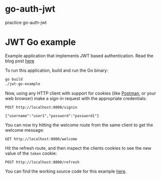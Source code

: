 # go-auth-jwt
practice go-auth-jwt

# JWT Go example

Example application that implements JWT based authentication. Read the blog post [here](https://sohamkamani.com/blog/golang/2019-01-01-jwt-authentication/)

To run this application, build and run the Go binary:

```sh
go build
./jwt-go-example
```

Now, using any HTTP client with support for cookies (like [Postman](https://www.getpostman.com/apps), or your web browser) make a sign-in request with the appropriate credentials:

```
POST http://localhost:8000/signin

{"username":"user1","password":"password1"}
```

You can now try hitting the welcome route from the same client to get the welcome message:

```
GET http://localhost:8000/welcome
```

Hit the refresh route, and then inspect the clients cookies to see the new value of the `token` cookie:

```
POST http://localhost:8000/refresh
```

You can find the working source code for this example [here](https://github.com/sohamkamani/jwt-go-example).